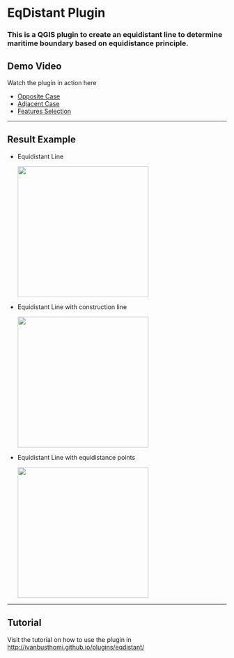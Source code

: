 # EqDistant Plugin
### This is a QGIS plugin to create an equidistant line to determine maritime boundary based on equidistance principle.

## Demo Video
Watch the plugin in action here
* [Opposite Case](https://www.youtube.com/watch?v=NgvcXIdLtGo)
* [Adjacent Case](https://www.youtube.com/watch?v=-uZsJjvrNSQ)
* [Features Selection](https://www.youtube.com/watch?v=klgwQHIwJGY)

___

## Result Example
* Equidistant Line
  
  <img src="http://ivanbusthomi.github.io/plugins/eqdistant/img/res2.png" width="300"/>
* Equidistant Line with construction line
  
  <img src="http://ivanbusthomi.github.io/plugins/eqdistant/img/res3.png" width="300"/>
* Equidistant Line with equidistance points
  
  <img src="http://ivanbusthomi.github.io/plugins/eqdistant/img/res4.png" width="300"/>  
  
___

## Tutorial
Visit the tutorial on how to use the plugin in http://ivanbusthomi.github.io/plugins/eqdistant/

